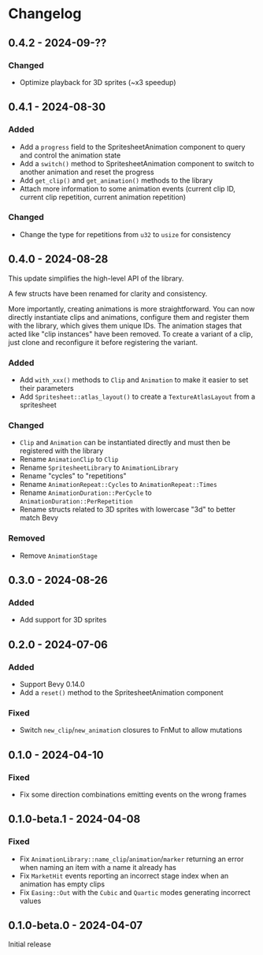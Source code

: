# Changelog

## 0.4.2 - 2024-09-??

### Changed

- Optimize playback for 3D sprites (~x3 speedup)

## 0.4.1 - 2024-08-30

### Added

- Add a `progress` field to the SpritesheetAnimation component to query and control the animation state
- Add a `switch()` method to SpritesheetAnimation component to switch to another animation and reset the progress
- Add `get_clip()` and `get_animation()` methods to the library
- Attach more information to some animation events (current clip ID, current clip repetition, current animation repetition)

### Changed

- Change the type for repetitions from `u32` to `usize` for consistency

## 0.4.0 - 2024-08-28

This update simplifies the high-level API of the library.

A few structs have been renamed for clarity and consistency.

More importantly, creating animations is more straightforward.
You can now directly instantiate clips and animations, configure them and register them with the library, which gives them unique IDs.
The animation stages that acted like "clip instances" have been removed.
To create a variant of a clip, just clone and reconfigure it before registering the variant.

### Added

- Add `with_xxx()` methods to `Clip` and `Animation` to make it easier to set their parameters
- Add `Spritesheet::atlas_layout()` to create a `TextureAtlasLayout` from a spritesheet

### Changed

- `Clip` and `Animation` can be instantiated directly and must then be registered with the library
- Rename `AnimationClip` to `Clip`
- Rename `SpritesheetLibrary` to `AnimationLibrary`
- Rename "cycles" to "repetitions"
- Rename `AnimationRepeat::Cycles` to `AnimationRepeat::Times`
- Rename `AnimationDuration::PerCycle` to `AnimationDuration::PerRepetition`
- Rename structs related to 3D sprites with lowercase "3d" to better match Bevy

### Removed

- Remove `AnimationStage`

## 0.3.0 - 2024-08-26

### Added

- Add support for 3D sprites

## 0.2.0 - 2024-07-06

### Added

- Support Bevy 0.14.0
- Add a `reset()` method to the SpritesheetAnimation component

### Fixed

- Switch `new_clip`/`new_animatio`n closures to FnMut to allow mutations

## 0.1.0 - 2024-04-10

### Fixed

- Fix some direction combinations emitting events on the wrong frames

## 0.1.0-beta.1 - 2024-04-08

### Fixed

- Fix `AnimationLibrary::name_clip`/`animation`/`marker` returning an error when naming an item with a name it already has
- Fix `MarketHit` events reporting an incorrect stage index when an animation has empty clips
- Fix `Easing::Out` with the `Cubic` and `Quartic` modes generating incorrect values

## 0.1.0-beta.0 - 2024-04-07

Initial release
